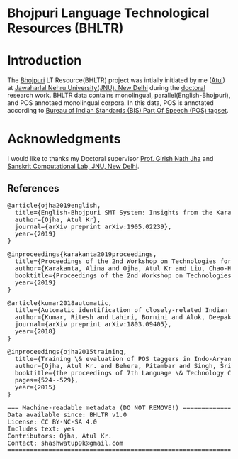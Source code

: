 # Bhojpuri Language Technological Resources (BHLTR)

# Introduction

The [Bhojpuri](https://en.wikipedia.org/wiki/Bhojpuri_language) LT Resource(BHLTR) project was intially initiated by me ([Atul](http://ufal.ms.mff.cuni.cz/atul-kr-ojha)) at [Jawaharlal Nehru University(JNU), New Delhi](http://sanskrit.jnu.ac.in/index.jsp) during the [doctoral](http://sanskrit.jnu.ac.in/rstudents/phd.jsp) research work. BHLTR data contains monolingual, parallel(English-Bhojpuri), and POS annotaed monolingual corpora. In this data, POS is annotated  according to [Bureau of Indian Standards (BIS) Part Of Speech (POS) tagset](http://tdil-dc.in/tdildcMain/articles/134692Draft%20POS%20Tag%20standard.pdf).


# Acknowledgments

I would like to thanks my Doctoral supervisor [Prof. Girish Nath Jha](https://jnu.ac.in/Faculty/gnjha/) and [Sanskrit Computational Lab, JNU, New Delhi](http://sanskrit.jnu.ac.in/index.jsp).

## References

<pre>
@article{ojha2019english,
  title={English-Bhojpuri SMT System: Insights from the Karaka Model},
  author={Ojha, Atul Kr},
  journal={arXiv preprint arXiv:1905.02239},
  year={2019}
}
</pre>
<pre>
@inproceedings{karakanta2019proceedings,
  title={Proceedings of the 2nd Workshop on Technologies for MT of Low Resource Languages},
  author={Karakanta, Alina and Ojha, Atul Kr and Liu, Chao-Hong and Washington, Jonathan and Oco, Nathaniel and Lakew, Surafel Melaku and Malykh, Valentin and Zhao, Xiaobing},
  booktitle={Proceedings of the 2nd Workshop on Technologies for MT of Low Resource Languages},
  year={2019}
}
</pre>
<pre>
@article{kumar2018automatic,
  title={Automatic identification of closely-related Indian languages: Resources and experiments},
  author={Kumar, Ritesh and Lahiri, Bornini and Alok, Deepak and Ojha, Atul Kr and Jain, Mayank and Basit, Abdul and Dawer, Yogesh},
  journal={arXiv preprint arXiv:1803.09405},
  year={2018}
}
</pre>
<pre>
@inproceedings{ojha2015training,
  title={Training \& evaluation of POS taggers in Indo-Aryan languages: a case of Hindi, Odia and Bhojpuri},
  author={Ojha, Atul Kr. and Behera, Pitambar and Singh, Srishti and Jha, Girish N},
  booktitle={the proceedings of 7th Language \& Technology Conference: Human Language Technologies as a Challenge for Computer Science and Linguistics},
  pages={524--529},
  year={2015}
}
</pre>

<pre>
=== Machine-readable metadata (DO NOT REMOVE!) ================================
Data available since: BHLTR v1.0
License: CC BY-NC-SA 4.0
Includes text: yes
Contributors: Ojha, Atul Kr.
Contact: shashwatup9k@gmail.com
===============================================================================
</pre>

